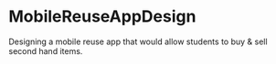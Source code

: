 # MobileReuseAppDesign
Designing a mobile reuse app that would allow students to buy &amp; sell second hand items.
